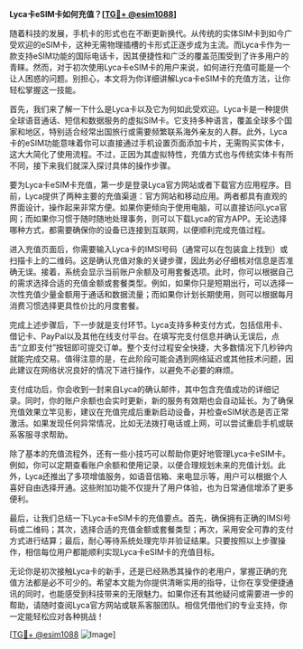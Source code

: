 **Lyca卡eSIM卡如何充值？[[TG💪+ @esim1088](https://t.me/s/esim1088)]**

随着科技的发展，手机卡的形式也在不断更新换代。从传统的实体SIM卡到如今广受欢迎的eSIM卡，这种无需物理插槽的卡形式正逐步成为主流。而Lyca卡作为一款支持eSIM功能的国际电话卡，因其便捷性和广泛的覆盖范围受到了许多用户的青睐。然而，对于初次使用Lyca卡eSIM卡的用户来说，如何进行充值可能是一个让人困惑的问题。别担心，本文将为你详细讲解Lyca卡eSIM卡的充值方法，让你轻松掌握这一技能。

首先，我们来了解一下什么是Lyca卡以及它为何如此受欢迎。Lyca卡是一种提供全球语音通话、短信和数据服务的虚拟SIM卡。它支持多种语言，覆盖全球多个国家和地区，特别适合经常出国旅行或需要频繁联系海外亲友的人群。此外，Lyca卡的eSIM功能意味着你可以直接通过手机设置页面添加卡片，无需购买实体卡，这大大简化了使用流程。不过，正因为其虚拟特性，充值方式也与传统实体卡有所不同，接下来我们就深入探讨具体的操作步骤。

要为Lyca卡eSIM卡充值，第一步是登录Lyca官方网站或者下载官方应用程序。目前，Lyca提供了两种主要的充值渠道：官方网站和移动应用。两者都具有直观的界面设计，操作起来非常方便。如果你更倾向于使用电脑，可以直接访问Lyca官网；而如果你习惯于随时随地处理事务，则可以下载Lyca的官方APP。无论选择哪种方式，都需要确保你的设备已连接到互联网，以便顺利完成充值过程。

进入充值页面后，你需要输入Lyca卡的IMSI号码（通常可以在包装盒上找到）或扫描卡上的二维码。这是确认充值对象的关键步骤，因此务必仔细核对信息是否准确无误。接着，系统会显示当前账户余额及可用套餐选项。此时，你可以根据自己的需求选择合适的充值金额或套餐类型。例如，如果你只是短期出行，可以选择一次性充值少量金额用于通话和数据流量；而如果你计划长期使用，则可以根据每月消费习惯选择更具性价比的月度套餐。

完成上述步骤后，下一步就是支付环节。Lyca支持多种支付方式，包括信用卡、借记卡、PayPal以及其他在线支付平台。在填写完支付信息并确认无误后，点击“立即支付”按钮即可提交订单。整个支付过程安全快捷，大多数情况下几秒钟内就能完成交易。值得注意的是，在此阶段可能会遇到网络延迟或其他技术问题，因此建议在网络状况良好的情况下进行操作，以避免不必要的麻烦。

支付成功后，你会收到一封来自Lyca的确认邮件，其中包含充值成功的详细记录。同时，你的账户余额也会实时更新，新的服务有效期也会自动延长。为了确保充值效果立竿见影，建议在充值完成后重新启动设备，并检查eSIM状态是否正常激活。如果发现任何异常情况，比如无法拨打电话或上网，可以尝试重启手机或联系客服寻求帮助。

除了基本的充值流程外，还有一些小技巧可以帮助你更好地管理Lyca卡eSIM卡。例如，你可以定期查看账户余额和使用记录，以便合理规划未来的充值计划。此外，Lyca还推出了多项增值服务，如语音信箱、来电显示等，用户可以根据个人喜好自由选择开通。这些附加功能不仅提升了用户体验，也为日常通信增添了更多便利。

最后，让我们总结一下Lyca卡eSIM卡的充值要点。首先，确保拥有正确的IMSI号码或二维码；其次，选择合适的充值金额或套餐类型；再次，采用安全可靠的支付方式进行结算；最后，耐心等待系统处理完毕并验证结果。只要按照以上步骤操作，相信每位用户都能顺利实现Lyca卡eSIM卡的充值目标。

无论你是初次接触Lyca卡的新手，还是已经熟悉其操作的老用户，掌握正确的充值方法都是必不可少的。希望本文能为你提供清晰实用的指导，让你在享受便捷通讯的同时，也能感受到科技带来的无限魅力。如果你还有其他疑问或需要进一步的帮助，请随时查阅Lyca官方网站或联系客服团队。相信凭借他们的专业支持，你一定能轻松应对各种挑战！

[[TG💪+ @esim1088](https://t.me/s/esim1088) ![Image](https://i.postimg.cc/4NQfJmqS/Snipaste-2025-05-13-00-14-12.png)]